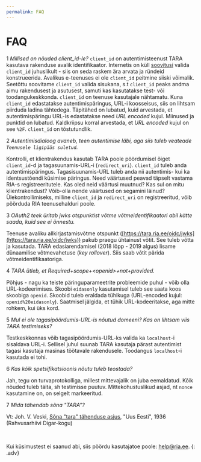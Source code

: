 ```yaml
---
permalink: FAQ
---
```


# FAQ

1 _Millised on nõuded client_id-le?_ `client_id` on autentimisteenust TARA kasutava rakenduse avalik identifikaator. Internetis on küll [soovitusi](https://www.oauth.com/oauth2-servers/client-registration/client-id-secret/) valida `client_id` juhuslikult - siis on seda raskem ära arvata ja ründeid konstrueerida. Avalikus e-teenuses ei ole `client_id` peitmine siiski võimalik. Seetõttu soovitame `client_id` valida sisukana, s.t `client_id` peaks andma aimu rakendusest ja asutusest, samuti kas kasutatakse test- või toodangukeskkonda. `client_id` on teenuse kasutajale nähtamatu. Kuna `client_id` edastatakse autentimispäringus, URL-i koosseisus, siis on lihtsam piirduda ladina tähtedega. Täpitähed on lubatud, kuid arvestada, et autentimispäringu URL-is edastatakse need _URL encoded_ kujul. Miinused ja punktid on lubatud. Kaldkriipsu korral arvestada, et _URL encoded_ kujul on see `%2F`. `client_id` on tõstutundlik.

2 _Autentimisdialoog avaneb, teen autentimise läbi, aga siis tuleb veateade `Teenusele ligipääs suletud`._

Kontrolli, et klientrakendus kasutab TARA poole pöördumisel õiget `client_id`-d ja tagasuunamis-URL-i (`redirect_uri`). `client_id` tuleb anda autentimispäringus. Tagasisuunamis-URL tuleb anda nii autentimis- kui ka identsustõendi küsimise päringus. Need väärtused peavad täpselt vastama RIA-s registreeritutele. Kas oled neid väärtusi muutnud? Kas sul on mitu klientrakendust? Võib-olla nende väärtused on segamini läinud? Ülekontrollimiseks, milline `client_id` ja `redirect_uri` on registreeritud, võib pöörduda RIA teenusehalduri poole.

3 _OAuth2 teek üritab jwks otspunktist võtme võtmeidentifikaatori abil kätte saada, kuid see ei õnnestu._

Teenuse avaliku allkirjastamisvõtme otspunkt ([https://tara.ria.ee/oidc/jwks](https://tara.ria.ee/oidc/jwks)) pakub praegu ühtainust võtit. See tuleb võtta ja kasutada. TARA edasiarendamisel (2018 lõpp - 2019 algus) lisame dünaamilise võtmevahetuse (_key rollover_). Siis saab võtit pärida võtmeidentifikaatoriga.

4 _TARA ütleb, et Required+scope+&lt;openid&gt;+not+provided._

Põhjus - nagu ka teiste päringuparameetrite probleemide puhul - võib olla URL-kodeerimises. Skoobi `eidasonly` kasutamisel tuleb see saata koos skoobiga `openid`. Skoobid tuleb eraldada tühikuga (URL-encoded kujul: `openid%20eidasonly`). Saatmisel jälgida, et tühik URL-kodeeritakse, aga mitte rohkem, kui üks kord. 

5 _Mul ei ole tagasipöördumis-URL-is nõutud domeeni? Kas on lihtsam viis TARA testimiseks?_

Testkeskkonnas võib tagasipöördumis-URL-ks valida ka `localhost`-i sisaldava URL-i. Sellisel juhul suunab TARA kasutaja pärast autentimist tagasi kasutaja masinas töötavale rakendusele. Toodangus `localhost`-i kasutada ei tohi.

6 _Kas kõik spetsifikatsioonis nõutu tuleb teostada?_

Jah, tegu on turvaprotokolliga, millest mittevajalik on juba eemaldatud. Kõik nõuded tuleb täita, sh testimisse puutuv. Mittekohustuslikud asjad, nt `nonce` kasutamine on, on selgelt markeeritud.

7 _Mida tähendab sõna "TARA"?_

Vt: Joh. V. Veski, [Sõna "tara" tähenduse asjus](https://dea.digar.ee/cgi-bin/dea?a=d&d=uuseesti19361028.2.57), "Uus Eesti", 1936 (Rahvusarhiivi Digar-kogu)

<p>&nbsp;</p>

Kui küsimustest ei saanud abi, siis pöördu kasutajatoe poole: help@ria.ee.
{: .adv}

